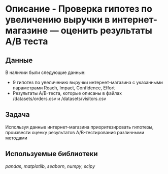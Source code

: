 # Описание - Проверка гипотез по увеличению выручки в интернет-магазине — оценить результаты A/B теста


## Данные

В наличии были следующие данные:
- 9 гипотез по увеличению выручки интернет-магазина с указанными параметрами Reach, Impact, Confidence, Effort
- Результаты A/B-теста, которые описаны в файлах /datasets/orders.csv и /datasets/visitors.csv

## Задача

Используя данные интернет-магазина приоритезировать гипотезы, произвести оценку результатов A/B-тестирования различными методами

## Используемые библиотеки
*pandas*, *matplotlib*, *seaborn*, *numpy*, *scipy*